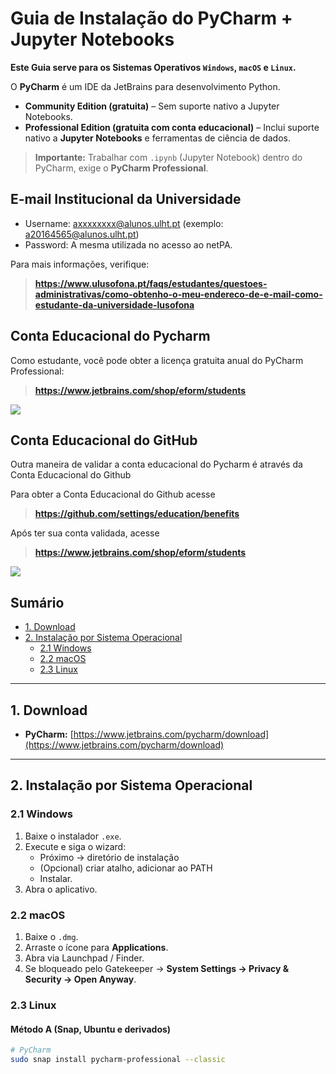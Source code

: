 # Guia de Instalação do PyCharm + Jupyter Notebooks

**Este Guia serve para os Sistemas Operativos `Windows`, `macOS` e `Linux`.**

O **PyCharm** é um IDE da JetBrains para desenvolvimento Python.
- **Community Edition (gratuita)** – Sem suporte nativo a Jupyter Notebooks.
- **Professional Edition (gratuita com conta educacional)** – Inclui suporte nativo a **Jupyter Notebooks** e ferramentas de ciência de dados.

> **Importante:** Trabalhar com `.ipynb` (Jupyter Notebook) dentro do PyCharm, exige o **PyCharm Professional**.

## E-mail Institucional da Universidade

- Username: axxxxxxxx@alunos.ulht.pt (exemplo: a20164565@alunos.ulht.pt)
- Password: A mesma utilizada no acesso ao netPA.

Para mais informações, verifique:
> **https://www.ulusofona.pt/faqs/estudantes/questoes-administrativas/como-obtenho-o-meu-endereco-de-e-mail-como-estudante-da-universidade-lusofona**

## Conta Educacional do Pycharm

Como estudante, você pode obter a licença gratuita anual do PyCharm Professional:
> **https://www.jetbrains.com/shop/eform/students**

![](https://github.com/tgvp/Data-Science/blob/main/img/jetbrains_email.png)

## Conta Educacional do GitHub

Outra maneira de validar a conta educacional do Pycharm é através da Conta Educacional do Github

Para obter a Conta Educacional do Github acesse
> **https://github.com/settings/education/benefits**

Após ter sua conta validada, acesse
> **https://www.jetbrains.com/shop/eform/students**

![](https://github.com/tgvp/Data-Science/blob/main/img/jetbrains_github_validation.png)

## Sumário
- [1. Download](#1-download)
- [2. Instalação por Sistema Operacional](#2-instalação-por-sistema-operacional)
  - [2.1 Windows](#21-windows)
  - [2.2 macOS](#22-macos)
  - [2.3 Linux](#23-linux)

---

## 1. Download

- **PyCharm:** [https://www.jetbrains.com/pycharm/download](https://www.jetbrains.com/pycharm/download)  
---

## 2. Instalação por Sistema Operacional

### 2.1 Windows
1. Baixe o instalador `.exe`.
2. Execute e siga o wizard:
   - Próximo → diretório de instalação
   - (Opcional) criar atalho, adicionar ao PATH
   - Instalar.
3. Abra o aplicativo.

### 2.2 macOS
1. Baixe o `.dmg`.
2. Arraste o ícone para **Applications**.
3. Abra via Launchpad / Finder.
4. Se bloqueado pelo Gatekeeper → **System Settings → Privacy & Security → Open Anyway**.

### 2.3 Linux
#### Método A (Snap, Ubuntu e derivados)
```bash
# PyCharm
sudo snap install pycharm-professional --classic
